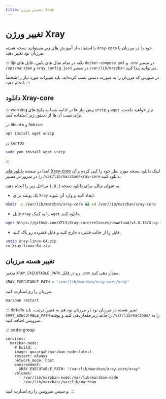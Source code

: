 ```yaml
---
title: تغییر ورژن Xray
---
```



#  تغییر ورژن Xray
با استفاده از آموزش های زیر می‌توانید نسخه هسته `Xray-core` خود را در مرزبان یا مرزبان نود تغییر دهید.

::: tip نکته
در تمام مثال های پایین، فایل‌ های `docker-compose.yml` و `.env` در مسیر `/opt/marzban‍‍‍` و `xray_config.json` در مسیر `/var/lib/marzban` ‌می‌توانید پیدا کنید.

در صورتی که مرزبان را به صورت دستی نصب کرده‌اید، باید تغییرات مورد نیاز را شخصاً انجام دهید.
:::


## دانلود Xray-core
::: warning پیش‌ نیاز ها
در ادامه شما به پکیج های `unzip` و `wget` نیاز خواهید‌ داشت.
برای نصب آن ها از دستور زیر استفاده کنید.

در `Ubuntu` و `Debian`:
```bash
apt install wget unzip
```

در `CentOS` 
```bash
sudo yum install wget unzip
```
:::

ابتدا در صفحه [دانلود های Xray-core](https://github.com/XTLS/Xray-core/releases) لینک دانلود نسخه مورد نظر خود را کپی کرده و آن را در سرور در مسیر `/var/lib/marzban/xray-core` دانلود کنید.

به عنوان مثال، برای دانلود نسخه `1.8.3` مراحل زیر را انجام دهید.

- یک پوشه برای `Xray` ایجاد کنید و وارد آن شوید. 
```bash
mkdir -p /var/lib/marzban/xray-core && cd /var/lib/marzban/xray-core
```
- فایل `Xray` را به کمک `wget` دانلود کنید.
```bash
wget https://github.com/XTLS/Xray-core/releases/download/v1.8.16/Xray-linux-64.zip
```
- فایل را از حالت فشرده خارج کنید و فایل فشرده رو پاک کنید.
```bash
unzip Xray-linux-64.zip
rm Xray-linux-64.zip
```

## تغییر هسته مرزبان

متغیر `XRAY_EXECUTABLE_PATH` رو در فایل `.env` مقدار دهی کنید.
```bash
XRAY_EXECUTABLE_PATH = "/var/lib/marzban/xray-core/xray"
```

مرزبان را ری‌استارت کنید.
```bash
marzban restart
```

::: details تغییر هسته در مرزبان نود
در مرزبان نود هم به همین ترتیب، باید ‍‍`XRAY_EXECUTABLE_PATH` را مانند زیر مقدار‌دهی کنید و پوشه `/var/lib/marzban/` را به سرویس اضافه کنید.


::: code-group
```yml{8,11} [docker-compose.yml]
services:
  marzban-node:
    # build: .
    image: gozargah/marzban-node:latest
    restart: always
    network_mode: host
    environment:
      XRAY_EXECUTABLE_PATH: "/var/lib/marzban/xray-core/xray"
    volumes:
      - /var/lib/marzban-node:/var/lib/marzban-node
      - /var/lib/marzban:/var/lib/marzban
```
و سپس سرویس را ری‌استارت کنید.
:::
